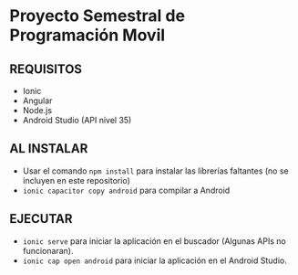 # Proyecto Semestral de Programación Movil

## REQUISITOS

- Ionic
- Angular
- Node.js
- Android Studio (API nivel 35)

## AL INSTALAR

- Usar el comando `npm install` para instalar las librerías faltantes (no se incluyen en este repositorio)
- `ionic capacitor copy android` para compilar a Android

## EJECUTAR

- `ionic serve` para iniciar la aplicación en el buscador (Algunas APIs no funcionaran).
- `ionic cap open android` para iniciar la aplicación en el Android Studio.